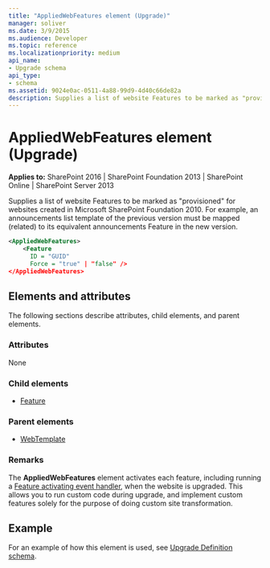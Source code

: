 ```yaml
---
title: "AppliedWebFeatures element (Upgrade)"
manager: soliver
ms.date: 3/9/2015
ms.audience: Developer
ms.topic: reference
ms.localizationpriority: medium
api_name:
- Upgrade schema
api_type:
- schema
ms.assetid: 9024e0ac-0511-4a88-99d9-4d40c66de82a
description: Supplies a list of website Features to be marked as "provisioned" for websites created in Microsoft SharePoint Foundation 2010.
---
```


# AppliedWebFeatures element (Upgrade)

**Applies to:** SharePoint 2016 | SharePoint Foundation 2013 | SharePoint Online | SharePoint Server 2013

Supplies a list of website Features to be marked as "provisioned" for websites created in Microsoft SharePoint Foundation 2010. For example, an announcements list template of the previous version must be mapped (related) to its equivalent announcements Feature in the new version.

```XML
<AppliedWebFeatures>
    <Feature
      ID = "GUID"
      Force = "true" | "false" />
</AppliedWebFeatures>
```

## Elements and attributes

The following sections describe attributes, child elements, and parent elements.

### Attributes

None

### Child elements

- [Feature](feature-element-upgrade.md)

### Parent elements

- [WebTemplate](webtemplate-element-upgrade.md)

### Remarks

The **AppliedWebFeatures** element activates each feature, including running a [Feature activating event handler](https://msdn.microsoft.com/library/8d61e0ce-9f47-4320-aa19-7043e5dccedb%28Office.15%29.aspx), when the website is upgraded. This allows you to run custom code during upgrade, and implement custom features solely for the purpose of doing custom site transformation.

## Example

For an example of how this element is used, see [Upgrade Definition schema](upgrade-definition-schema.md).
